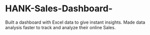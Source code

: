 # HANK-Sales-Dashboard-

Built a dashboard with Excel data to give instant insights. Made data analysis faster to track and analyze their online Sales.
